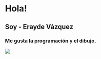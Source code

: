 # Hola! 

## Soy - Erayde Vázquez

### Me gusta la programación y el dibujo.

![](https://res.cloudinary.com/dpqe5ewgm/image/upload/v1708070149/alien_mrqxoe.png)
